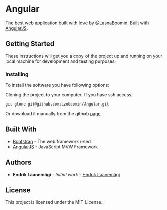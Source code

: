# Angular

The best web application built with love by @LasnaBoomin. Built with [AngularJS](https://angularjs.org/).

## Getting Started

These instructions will get you a copy of the project up and running on your local machine for development and testing purposes.


### Installing

To install the software you have following options:

Cloning the project to your computer. If you have ssh access.

```
git glone git@github.com:Lznboomin/Angular.git
```

Or download it manually from the github [page](https://github.com/Lznboomin/Angular).


## Built With

* [Bootstrap](https://getbootstrap.com/) - The web framework used
* [AngularJS](https://angularjs.org/) - JavaScript MVW Framework


## Authors

* **Endrik Laanemägi** - *Initial work* - [Endrik Laanemägi](https://github.com/Lznboomin)


## License

This project is licensed under the MIT License.
